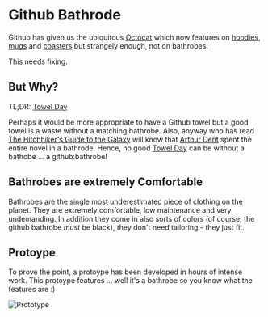 Github Bathrode
===============

Github has given us the ubiquitous [Octocat](http://octodex.github.com/) which now features on [hoodies](http://shop.github.com/products/octocat-hoodie), [mugs](http://shop.github.com/products/octobiwan-mug) and [coasters](http://shop.github.com/products/cork-coasters) but strangely enough, not on bathrobes.

This needs fixing.

But Why?
--------

TL;DR: [Towel Day](http://en.wikipedia.org/wiki/Towel_Day)

Perhaps it would be more appropriate to have a Github towel but a good towel is a waste without a matching bathrobe. Also, anyway who has read [The Hitchhiker's Guide to the Galaxy](http://en.wikipedia.org/wiki/The_Hitchhiker's_Guide_to_the_Galaxy) will know that [Arthur Dent](http://en.wikipedia.org/wiki/Arthur_Dent) spent the entire novel in a bathrode. Hence, no good [Towel Day](http://en.wikipedia.org/wiki/Towel_Day) can be without a bathobe ... a github:bathrobe!

Bathrobes are extremely Comfortable
-----------------------------------

Bathrobes are the single most underestimated piece of clothing on the planet. They are extremely comfortable, low maintenance and very undemanding. In addition they come in also sorts of colors (of course, the github bathrobe *must* be black), they don't need tailoring - they just fit.

Protoype
--------

To prove the point, a protoype has been developed in hours of intense work. This protoype features ... well it's a bathrobe so you know what the features are :)

![Prototype](https://github.com/gorenje/github.bathrobe/raw/master/image.png)

